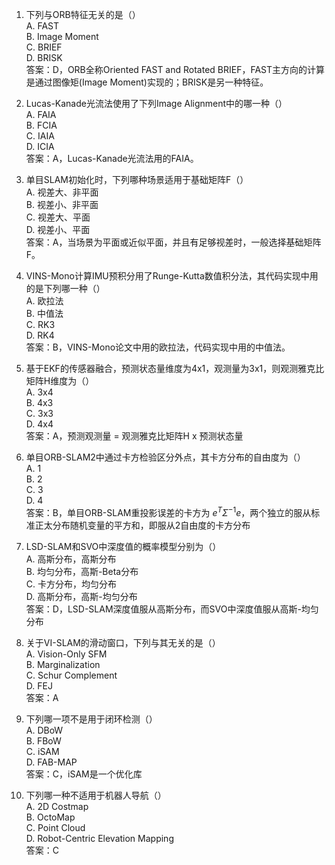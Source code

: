 
1. 下列与ORB特征无关的是（）  
   A. FAST  
   B. Image Moment   
   C. BRIEF   
   D. BRISK   
   答案：D，ORB全称Oriented FAST and Rotated BRIEF，FAST主方向的计算是通过图像矩(Image Moment)实现的；BRISK是另一种特征。

2. Lucas-Kanade光流法使用了下列Image Alignment中的哪一种（）  
   A. FAIA  
   B. FCIA  
   C. IAIA  
   D. ICIA  
   答案：A，Lucas-Kanade光流法用的FAIA。

3. 单目SLAM初始化时，下列哪种场景适用于基础矩阵F（）  
   A. 视差大、非平面  
   B. 视差小、非平面    
   C. 视差大、平面   
   D. 视差小、平面  
   答案：A，当场景为平面或近似平面，并且有足够视差时，一般选择基础矩阵F。

4. VINS-Mono计算IMU预积分用了Runge-Kutta数值积分法，其代码实现中用的是下列哪一种（）  
   A. 欧拉法  
   B. 中值法  
   C. RK3   
   D. RK4  
   答案：B，VINS-Mono论文中用的欧拉法，代码实现中用的中值法。

5. 基于EKF的传感器融合，预测状态量维度为4x1，观测量为3x1，则观测雅克比矩阵H维度为（）  
   A. 3x4  
   B. 4x3  
   C. 3x3  
   D. 4x4  
   答案：A，预测观测量 = 观测雅克比矩阵H x 预测状态量

6. 单目ORB-SLAM2中通过卡方检验区分外点，其卡方分布的自由度为（）  
   A. 1  
   B. 2  
   C. 3  
   D. 4  
   答案：B，单目ORB-SLAM重投影误差的卡方为 $e^{T} {\Sigma}^{-1} e$，两个独立的服从标准正太分布随机变量的平方和，即服从2自由度的卡方分布

7. LSD-SLAM和SVO中深度值的概率模型分别为（）  
   A. 高斯分布，高斯分布  
   B. 均匀分布，高斯-Beta分布  
   C. 卡方分布，均匀分布   
   D. 高斯分布，高斯-均匀分布    
   答案：D，LSD-SLAM深度值服从高斯分布，而SVO中深度值服从高斯-均匀分布  

8. 关于VI-SLAM的滑动窗口，下列与其无关的是（）   
   A. Vision-Only SFM   
   B. Marginalization  
   C. Schur Complement     
   D. FEJ  
   答案：A   

9. 下列哪一项不是用于闭环检测（）  
   A. DBoW  
   B. FBoW  
   C. iSAM  
   D. FAB-MAP  
   答案：C，iSAM是一个优化库

10. 下列哪一种不适用于机器人导航（）  
   A. 2D Costmap  
   B. OctoMap  
   C. Point Cloud  
   D. Robot-Centric Elevation Mapping   
   答案：C